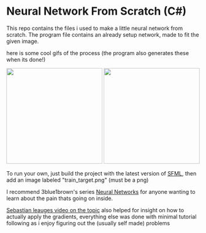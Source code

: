 # Neural Network From Scratch (C#)
This repo contains the files i used to make a little neural network from scratch.
The program file contains an already setup network, made to fit the given image.

here is some cool gifs of the process
(the program also generates these when its done!)

<img src="https://github.com/user-attachments/assets/77a0502a-a8e9-421c-97a6-825655f55d84" width="250" height="250">
<img src="https://github.com/user-attachments/assets/2ca8ee16-c3b9-44c8-b43a-69d0bb10286f" width="250" height="250">

To run your own, just build the project with the latest version of [SFML](https://www.nuget.org/packages/SFML.Net), then add an image labeled "train_target.png" (must be a png)

I recommend 3blue1brown's series [Neural Networks](https://www.youtube.com/watch?v=aircAruvnKk&list=PLZHQObOWTQDNU6R1_67000Dx_ZCJB-3pi) for anyone wanting to learn about the pain thats going on inside.

[Sebastian leauges video on the topic](https://youtu.be/hfMk-kjRv4c) also helped for insight on how to actually apply the gradients, everything else was done with minimal tutorial following as i enjoy figuring out the (usually self made) problems
